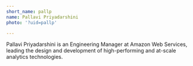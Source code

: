 ```yaml
---
short_name: pallp
name: Pallavi Priyadarshini
photo: '?uid=pallp'

---
```


Pallavi Priyadarshini is an Engineering Manager at Amazon Web Services, leading the design and development of high-performing and at-scale analytics technologies.
